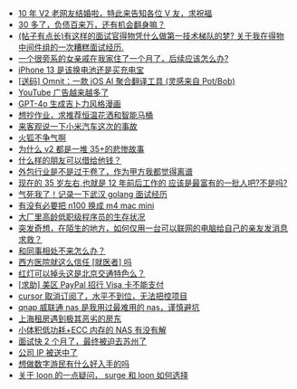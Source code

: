 + [10 年 V2 老网友结婚啦，特此来告知各位 V 友，求祝福](https://www.v2ex.com/t/1121713)
+ [30 多了，负债百来万，还有机会翻身嘛？](https://www.v2ex.com/t/1121755)
+ [(帖子有点长)有这样的面试官得物凭什么做第一技术梯队的梦? 关于我在得物中间件组的一次糟糕面试经历.](https://www.v2ex.com/t/1121646)
+ [一个很旁系的女亲戚在我家住了一个月了，后续应该怎么办?](https://www.v2ex.com/t/1121768)
+ [iPhone 13 是该换电池还是买充电宝](https://www.v2ex.com/t/1121652)
+ [[送码] Omnit：一款 iOS AI 聚合翻译工具 (灵感来自 Pot/Bob)](https://www.v2ex.com/t/1121656)
+ [YouTube 广告越来越多了](https://www.v2ex.com/t/1121659)
+ [GPT-4o 生成吉卜力风格漫画](https://www.v2ex.com/t/1121649)
+ [想抄作业，求推荐恒温花洒和智能马桶](https://www.v2ex.com/t/1121655)
+ [来客观说一下小米汽车这次的事故](https://www.v2ex.com/t/1121820)
+ [火狐不争气啊](https://www.v2ex.com/t/1121796)
+ [为什么 v2 都是一堆 35+的悲惨故事](https://www.v2ex.com/t/1121719)
+ [什么样的朋友可以借给他钱？](https://www.v2ex.com/t/1121775)
+ [外包行业是不是过于卷了，作为甲方我都觉得离谱](https://www.v2ex.com/t/1121695)
+ [现在的 35 岁左右,也就是 12 年前后工作的 应该是最富有的一批人吧?不是吗?](https://www.v2ex.com/t/1121831)
+ [气死我了！记录一下武汉 golang 面试经历](https://www.v2ex.com/t/1121740)
+ [有没有必要把 n100 换成 m4 mac mini](https://www.v2ex.com/t/1121811)
+ [大厂里高龄低职级程序员的生存状况](https://www.v2ex.com/t/1121728)
+ [突发奇想，在陌生的地方，如何仅用一台可以联网的电脑给自己的亲友发消息求救？](https://www.v2ex.com/t/1121746)
+ [和同事相处不来怎么办？](https://www.v2ex.com/t/1121809)
+ [西方医院就这么信任 [就医者] 吗](https://www.v2ex.com/t/1121782)
+ [红灯可以掉头这是北京交通特色么？](https://www.v2ex.com/t/1121902)
+ [[求助] 美区 PayPal 招行 Visa 卡不能支付](https://www.v2ex.com/t/1121918)
+ [cursor 取消订阅了，水平不到位，无法把控项目](https://www.v2ex.com/t/1121897)
+ [qnap 威联通 nas 是我用过最难用的 nas，谨慎避坑](https://www.v2ex.com/t/1121877)
+ [上海租房遇到极其恶劣的房东](https://www.v2ex.com/t/1121858)
+ [小体积低功耗+ECC 内存的 NAS 有没有解](https://www.v2ex.com/t/1121941)
+ [面试快 2 个月了，最终被迫去苏州了](https://www.v2ex.com/t/1121886)
+ [公司 IP 被送中了](https://www.v2ex.com/t/1121926)
+ [想做数字游民有什么好入手的吗](https://www.v2ex.com/t/1121915)
+ [关于 loon 的一点疑问， surge 和 loon 如何选择](https://www.v2ex.com/t/1121952)
